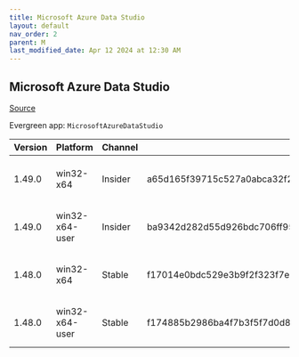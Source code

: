 ```yaml
---
title: Microsoft Azure Data Studio
layout: default
nav_order: 2
parent: M
last_modified_date: Apr 12 2024 at 12:30 AM
---
```


## Microsoft Azure Data Studio

[Source](https://docs.microsoft.com/en-us/sql/azure-data-studio/)

Evergreen app: `MicrosoftAzureDataStudio`

| Version | Platform       | Channel | Sha256                                                           | URI                                                                                                                                                                                                                                                                                    |
| ------- | -------------- | ------- | ---------------------------------------------------------------- | -------------------------------------------------------------------------------------------------------------------------------------------------------------------------------------------------------------------------------------------------------------------------------------- |
| 1.49.0  | win32-x64      | Insider | a65d165f39715c527a0abca32f2cad02e71b96f1621bdc71f2e28d13f03d030f | [https://sqlopsbuilds.azureedge.net/insider/4197b95f8bb8694728bfaa05a14952d77346d109/azuredatastudio-windows-setup-1.49.0-insider.exe](https://sqlopsbuilds.azureedge.net/insider/4197b95f8bb8694728bfaa05a14952d77346d109/azuredatastudio-windows-setup-1.49.0-insider.exe)           |
| 1.49.0  | win32-x64-user | Insider | ba9342d282d55d926bdc706ff95658c9a0323d327afd40e80bb46a2192882695 | [https://sqlopsbuilds.azureedge.net/insider/4197b95f8bb8694728bfaa05a14952d77346d109/azuredatastudio-windows-user-setup-1.49.0-insider.exe](https://sqlopsbuilds.azureedge.net/insider/4197b95f8bb8694728bfaa05a14952d77346d109/azuredatastudio-windows-user-setup-1.49.0-insider.exe) |
| 1.48.0  | win32-x64      | Stable  | f17014e0bdc529e3b9f2f323f7e4ac827c2d68e18724dad7b7fb972562262161 | [https://sqlopsbuilds.azureedge.net/stable/4970733324ef8254b7c22a5dc55af7f8a1dea93f/azuredatastudio-windows-setup-1.48.0.exe](https://sqlopsbuilds.azureedge.net/stable/4970733324ef8254b7c22a5dc55af7f8a1dea93f/azuredatastudio-windows-setup-1.48.0.exe)                             |
| 1.48.0  | win32-x64-user | Stable  | f174885b2986ba4f7b3f5f7d0d8e9baaaec5745e1ce9e5e05dd88980c9d68b93 | [https://sqlopsbuilds.azureedge.net/stable/4970733324ef8254b7c22a5dc55af7f8a1dea93f/azuredatastudio-windows-user-setup-1.48.0.exe](https://sqlopsbuilds.azureedge.net/stable/4970733324ef8254b7c22a5dc55af7f8a1dea93f/azuredatastudio-windows-user-setup-1.48.0.exe)                   |
